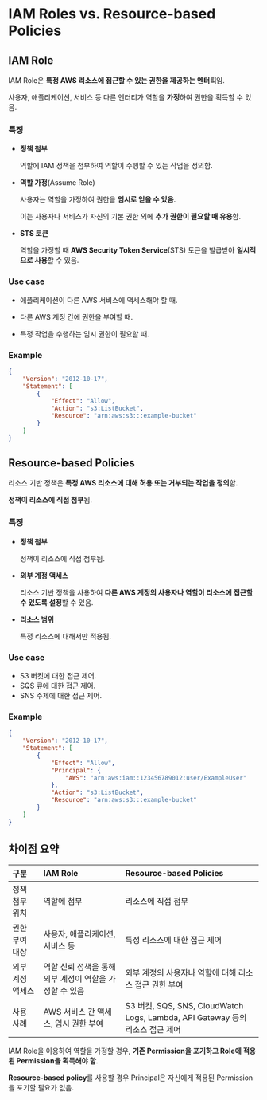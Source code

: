 # IAM Roles vs. Resource-based Policies

## IAM Role

IAM Role은 **특정 AWS 리소스에 접근할 수 있는 권한을 제공하는 엔터티**임. 

사용자, 애플리케이션, 서비스 등 다른 엔터티가 역할을 **가정**하여 권한을 획득할 수 있음.

### 특징

* **정책 첨부**

    역할에 IAM 정책을 첨부하여 역할이 수행할 수 있는 작업을 정의함.

* **역할 가정**(Assume Role)

    사용자는 역할을 가정하여 권한을 **임시로 얻을 수 있음**. 
    
    이는 사용자나 서비스가 자신의 기본 권한 외에 **추가 권한이 필요할 때 유용**함.

* **STS 토큰**

    역할을 가정할 때 **AWS Security Token Service**(STS) 토큰을 발급받아 **일시적으로 사용**할 수 있음.

### Use case

* 애플리케이션이 다른 AWS 서비스에 액세스해야 할 때.

* 다른 AWS 계정 간에 권한을 부여할 때.

* 특정 작업을 수행하는 임시 권한이 필요할 때.

### Example

``` json
{
    "Version": "2012-10-17",
    "Statement": [
        {
            "Effect": "Allow",
            "Action": "s3:ListBucket",
            "Resource": "arn:aws:s3:::example-bucket"
        }
    ]
}
```

## Resource-based Policies

리소스 기반 정책은 **특정 AWS 리소스에 대해 허용 또는 거부되는 작업을 정의**함. 

**정책이 리소스에 직접 첨부**됨.

### 특징

* **정책 첨부**

    정책이 리소스에 직접 첨부됨.

* **외부 계정 액세스**

    리소스 기반 정책을 사용하여 **다른 AWS 계정의 사용자나 역할이 리소스에 접근할 수 있도록 설정**할 수 있음.

* **리소스 범위**

    특정 리소스에 대해서만 적용됨.

### Use case

* S3 버킷에 대한 접근 제어.
* SQS 큐에 대한 접근 제어.
* SNS 주제에 대한 접근 제어.

### Example

``` json
{
    "Version": "2012-10-17",
    "Statement": [
        {
            "Effect": "Allow",
            "Principal": {
                "AWS": "arn:aws:iam::123456789012:user/ExampleUser"
            },
            "Action": "s3:ListBucket",
            "Resource": "arn:aws:s3:::example-bucket"
        }
    ]
}
```

## 차이점 요약

|구분|IAM Role|Resource-based Policies|
|:---|:---|:---|
|정책 첨부 위치|역할에 첨부|리소스에 직접 첨부|
|권한 부여 대상|사용자, 애플리케이션, 서비스 등|특정 리소스에 대한 접근 제어|
|외부 계정 액세스|역할 신뢰 정책을 통해 외부 계정이 역할을 가정할 수 있음|외부 계정의 사용자나 역할에 대해 리소스 접근 권한 부여|
|사용 사례|AWS 서비스 간 액세스, 임시 권한 부여|S3 버킷, SQS, SNS, CloudWatch Logs, Lambda, API Gateway 등의 리소스 접근 제어|

IAM Role을 이용하여 역할을 가정할 경우, **기존 Permission을 포기하고 Role에 적용된 Permission을 획득해야 함**.

**Resource-based policy**를 사용할 경우 Principal은 자신에게 적용된 Permission을 포기할 필요가 없음.